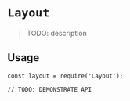 # `Layout`

> TODO: description

## Usage

```
const layout = require('Layout');

// TODO: DEMONSTRATE API
```
